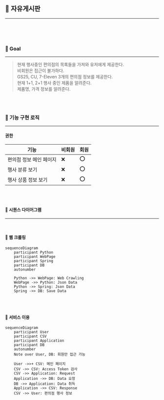 ## 📱 자유게시판

---

<br>
<br>
<br>

### 🚀 Goal

---

> 현재 행사중인 편의점의 목록들을 가져와 유저에게 제공한다.<br>
> 비회원은 접근이 불가하다.<br>
> GS25, CU, 7-Eleven 3개의 편의점 정보를 제공한다.<br>
> 현재 1+1, 2+1 행사 중인 제품을 알려준다.<br>
> 제품명, 가격 정보를 알려준다.<br>

<br>
<br>

### 🎯 기능 구현 로직

---

#### 권한

[//]: # (<br>)

| 기능            | 비회원 | 회원  |
|---------------|-----|-----|
| 편의점 정보 메인 페이지 | ❌   | ⭕️  |
| 행사 분류 보기      | ❌   | ⭕️  |
| 행사 상품 정보 보기   | ❌   | ⭕️  |

<br>
<br>

#### 🎈 시퀀스 다이어그램

---

<br>

#### 🎯 웹 크롤링

```mermaid
sequenceDiagram
    participant Python
    participant WebPage
    participant Spring
    participant DB
    autonumber

    Python ->> WebPage: Web Crawling
    WebPage ->> Python: Json Data
    Python ->> Spring: Json Data
    Spring ->> DB: Save Data
```

<br>
<br>

#### 🎯 서비스 이용

```mermaid
sequenceDiagram
    participant User
    participant CSV
    participant Application
    participant DB
    autonumber
    Note over User, DB: 회원만 접근 가능

    User ->>+ CSV: 메인 페이지
    CSV ->> CSV: Access Token 검사
    CSV ->> Application: Request
    Application ->> DB: Data 요청
    DB ->> Application: Data 취득
    Application ->> CSV: Response
    CSV ->> User: 편의점 행사 정보
```